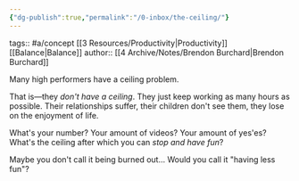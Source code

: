 ```yaml
---
{"dg-publish":true,"permalink":"/0-inbox/the-ceiling/"}
---
```


tags:: #a/concept [[3 Resources/Productivity\|Productivity]] [[Balance\|Balance]]
author:: [[4 Archive/Notes/Brendon Burchard\|Brendon Burchard]]

Many high performers have a ceiling problem.

That is—they *don't have a ceiling*. They just keep working as many hours as possible. Their relationships suffer, their children don't see them, they lose on the enjoyment of life.

What's your number? Your amount of videos? Your amount of yes'es? What's the ceiling after which you can *stop and have fun*?

Maybe you don't call it being burned out...
Would you call it "having less fun"?